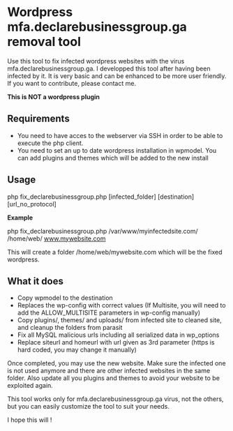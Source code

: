 # Wordpress mfa.declarebusinessgroup.ga removal tool

Use this tool to fix infected wordpress websites with the virus mfa.declarebusinessgroup.ga.
I developped this tool after having been infected by it. It is very basic and can be enhanced to be more user friendly. If you want to contribute, please contact me.

**This is NOT a wordpress plugin**

## Requirements
* You need to have acces to the webserver via SSH in order to be able to execute the php client.
* You need to set an up to date wordpress installation in wpmodel. You can add plugins and themes which will be added to the new install

## Usage

  php fix_declarebusinessgroup.php [infected_folder] [destination] [url_no_protocol]
  
**Example**

  php fix_declarebusinessgroup.php /var/www/myinfectedsite.com/ /home/web/ www.mywebsite.com
  
This will create a folder /home/web/mywebsite.com which will be the fixed wordpress.


## What it does

* Copy wpmodel to the destination
* Replaces the wp-config with correct values (If Multisite, you will need to add the ALLOW_MULTISITE parameters in wp-config manually)
* Copy plugins/, themes/ and uploads/ from infected site to cleaned site, and cleanup the folders from parasit
* Fix all MySQL malicious urls including all serialized data in wp_options
* Replace siteurl and homeurl with url given as 3rd parameter (https is hard coded, you may change it manually)

Once completed, you may use the new website. Make sure the infected one is not used anymore and there are other infected websites in the same folder.
Also update all you plugins and themes to avoid your website to be exploited again.

This tool works only for mfa.declarebusinessgroup.ga virus, not the others, but you can easily customize the tool to suit your needs.

I hope this will !

